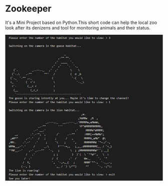 <html>
  <body>
    <h1>Zookeeper</h1>
<p>It's a Mini Project based on Python.This short code can help the local zoo look after its denizens and tool for monitoring animals and their status.</p>
<img src="img/zoo.png">
  </body>
  </html>
  <nice>
